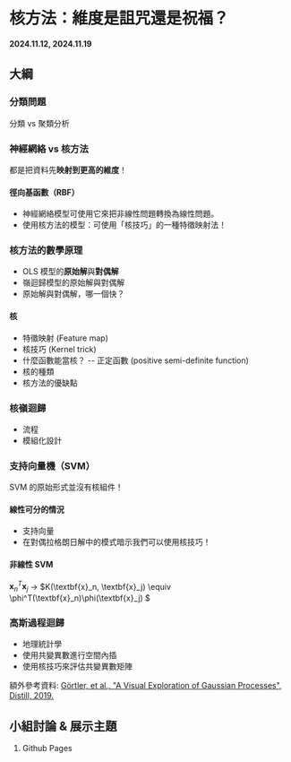 # 核方法：維度是詛咒還是祝福？

**2024.11.12, 2024.11.19**

## 大綱

### 分類問題
分類 vs 聚類分析


### 神經網絡 vs 核方法
都是把資料先**映射到更高的維度**！

#### 徑向基函數（RBF）

- 神經網絡模型可使用它來把非線性問題轉換為線性問題。
- 使用核方法的模型：可使用「核技巧」的一種特徵映射法！

### 核方法的數學原理

- OLS 模型的**原始解**與**對偶解**
- 嶺迴歸模型的原始解與對偶解
- 原始解與對偶解，哪一個快？

#### 核

- 特徵映射 (Feature map)
- 核技巧 (Kernel trick)
- 什麼函數能當核？ -- 正定函數 (positive semi-definite function)
- 核的種類
- 核方法的優缺點

### 核嶺迴歸

- 流程
- 模組化設計

### 支持向量機（SVM）
SVM 的原始形式並沒有核組件！

#### 線性可分的情況
- 支持向量
- 在對偶拉格朗日解中的模式暗示我們可以使用核技巧！

#### 非線性 SVM
$\textbf{x}_n^T\textbf{x}_j$ -> $K(\textbf{x}_n, \textbf{x}_j) \equiv \phi^T(\textbf{x}_n)\phi(\textbf{x}_j) $

### 高斯過程迴歸
- 地理統計學
- 使用共變異數進行空間內插
- 使用核技巧來評估共變異數矩陣

額外參考資料: [Görtler, et al., "A Visual Exploration of Gaussian Processes", Distill, 2019.](https://distill.pub/2019/visual-exploration-gaussian-processes/)

## 小組討論 & 展示主題

1. Github Pages